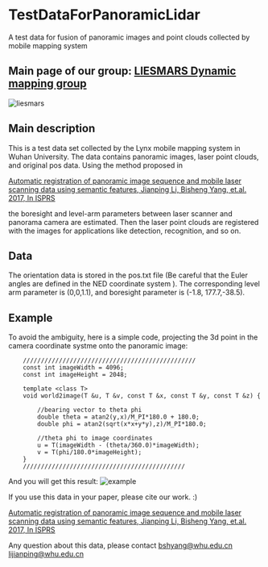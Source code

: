 # TestDataForPanoramicLidar

A test data for fusion of panoramic images and point clouds collected by mobile mapping system

## Main page of our group: [LIESMARS Dynamic mapping group](http://www.bshyang.com)
![liesmars](https://raw.githubusercontent.com/kafeiyin00/TestDataForPanoramicLidar/master/src/liesmars.jpg)



## Main description
This is a test data set collected by the Lynx mobile mapping system in Wuhan University.
The data contains panoramic images, laser point clouds, and original pos data.
Using the method proposed in

[Automatic registration of panoramic image sequence and mobile laser scanning data using semantic features, Jianping Li, Bisheng Yang, et.al. 2017, In ISPRS](https://www.sciencedirect.com/science/article/pii/S0924271617303829)

the boresight and level-arm parameters between laser scanner and panorama camera are estimated.
Then the laser point clouds are registered with the images for applications like detection,
recognition, and so on.

## Data
The orientation data is stored in the pos.txt file (Be careful that the Euler angles are defined in the NED coordinate system ).
The corresponding level arm parameter is (0,0,1.1), and boresight parameter is (-1.8, 177.7,-38.5).


## Example
To avoid the ambiguity,  here is a simple code, projecting the 3d point in the camera coordinate systme onto the panoramic image:

```
    ////////////////////////////////////////////////
    const int imageWidth = 4096;
    const int imageHeight = 2048;

    template <class T>
    void world2image(T &u, T &v, const T &x, const T &y, const T &z) {

        //bearing vector to theta phi
        double theta = atan2(y,x)/M_PI*180.0 + 180.0;
        double phi = atan2(sqrt(x*x+y*y),z)/M_PI*180.0;

        //theta phi to image coordinates
        u = T(imageWidth - (theta/360.0)*imageWidth);
        v = T(phi/180.0*imageHeight);
    }
    /////////////////////////////////////////////

```

And you will get this result:
![example](https://raw.githubusercontent.com/kafeiyin00/TestDataForPanoramicLidar/master/src/example.png)

If you use this data in your paper, please cite our work. :)

[Automatic registration of panoramic image sequence and mobile laser scanning data using semantic features, Jianping Li, Bisheng Yang, et.al. 2017, In ISPRS](https://www.sciencedirect.com/science/article/pii/S0924271617303829)

Any question about this data, please contact bshyang@whu.edu.cn lijianping@whu.edu.cn